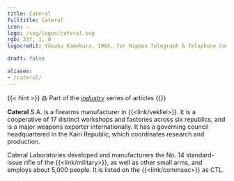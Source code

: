 ```yaml
---
title: Cateral
fulltitle: Cateral
icon: 💥
logo: /svg/logos/cateral.svg
rgb: 237, 1, 0
logocredit: Yūsaku Kamekura, 1984, for Nippon Telegraph & Telephone Corporation.

draft: false

aliases:
- /cateral/
---
```

{{< hint >}}
߷ Part of the *[industry](/industry/)* series of articles
{{</hint>}}

<span class="fi fi-min-cateral fis"></span> **Cateral** S.A. is a firearms manufacturer in {{<link/vekllei>}}. It is a cooperative of 17 distinct workshops and factories across six republics, and is a major weapons exporter internationally. It has a governing council headquartered in the Kairi Republic, which coordinates research and production.

Cateral Laboratories developed and manufacturers the No. 14 standard-issue rifle of the {{<link/military>}}, as well as other small arms, and employs about 5,000 people. It is listed on the {{<link/commsec>}} as CTL.


